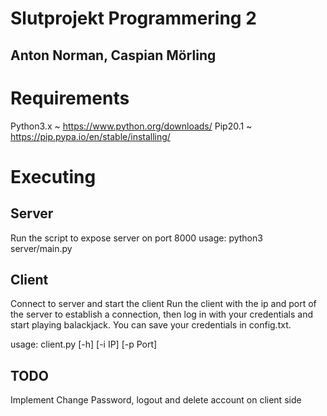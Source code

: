 # Slutprojekt Programmering 2
## Anton Norman, Caspian Mörling

# Requirements
Python3.x ~ https://www.python.org/downloads/
Pip20.1 ~ https://pip.pypa.io/en/stable/installing/

# Executing

## Server
Run the script to expose server on port 8000
usage: python3 server/main.py 

## Client

Connect to server and start the client
Run the client with the ip and port of the server to establish a connection, then log in with your credentials and start playing balackjack. You can save your credentials in config.txt.

usage: client.py [-h] [-i IP] [-p Port]

## TODO

Implement Change Password, logout and delete account on client side
